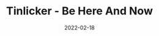---
title: "Tinlicker - Be Here And Now"
genre: "Progressive House"
fileType: "FLAC"
date: "2022-02-18"
artwork_url: "https://i.discogs.com/4fjI8Sp-av11ulCDU4Vng1EWTTQBgAMWdkajHGqyBpE/rs:fit/g:sm/q:90/h:582/w:600/czM6Ly9kaXNjb2dz/LWRhdGFiYXNlLWlt/YWdlcy9SLTIzMTQ0/MDQ1LTE2NTI1ODE0/MjktOTk2Ni5qcGVn.jpeg"
download_url: "https://tpi.li/Tinlicker_Be_Here_And_Now_FLAC"
tags: ["In Another Lifetime"]
---